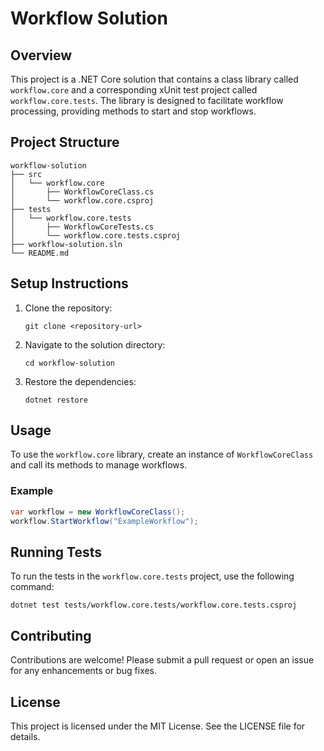 # Workflow Solution

## Overview
This project is a .NET Core solution that contains a class library called `workflow.core` and a corresponding xUnit test project called `workflow.core.tests`. The library is designed to facilitate workflow processing, providing methods to start and stop workflows.

## Project Structure
```
workflow-solution
├── src
│   └── workflow.core
│       ├── WorkflowCoreClass.cs
│       └── workflow.core.csproj
├── tests
│   └── workflow.core.tests
│       ├── WorkflowCoreTests.cs
│       └── workflow.core.tests.csproj
├── workflow-solution.sln
└── README.md
```

## Setup Instructions
1. Clone the repository:
   ```
   git clone <repository-url>
   ```
2. Navigate to the solution directory:
   ```
   cd workflow-solution
   ```
3. Restore the dependencies:
   ```
   dotnet restore
   ```

## Usage
To use the `workflow.core` library, create an instance of `WorkflowCoreClass` and call its methods to manage workflows.

### Example
```csharp
var workflow = new WorkflowCoreClass();
workflow.StartWorkflow("ExampleWorkflow");
```

## Running Tests
To run the tests in the `workflow.core.tests` project, use the following command:
```
dotnet test tests/workflow.core.tests/workflow.core.tests.csproj
```

## Contributing
Contributions are welcome! Please submit a pull request or open an issue for any enhancements or bug fixes.

## License
This project is licensed under the MIT License. See the LICENSE file for details.